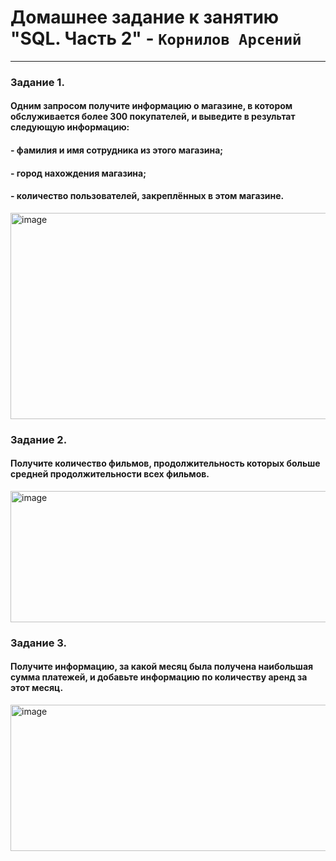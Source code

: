 # Домашнее задание к занятию "SQL. Часть 2" - `Корнилов Арсений`
---
### Задание 1.
#### Одним запросом получите информацию о магазине, в котором обслуживается более 300 покупателей, и выведите в результат следующую информацию:

#### - фамилия и имя сотрудника из этого магазина;
#### - город нахождения магазина;
#### - количество пользователей, закреплённых в этом магазине.

<img width="1024" height="330" alt="image" src="https://github.com/user-attachments/assets/3affe782-de8e-49f6-ad4b-01a852c13aed" />


### Задание 2.
#### Получите количество фильмов, продолжительность которых больше средней продолжительности всех фильмов.
<img width="697" height="210" alt="image" src="https://github.com/user-attachments/assets/21e6ca37-b27d-415e-b8f9-16f6d3159cbb" />

### Задание 3.
#### Получите информацию, за какой месяц была получена наибольшая сумма платежей, и добавьте информацию по количеству аренд за этот месяц.
<img width="816" height="234" alt="image" src="https://github.com/user-attachments/assets/7ac17a7a-ae42-4422-ba62-66871bffe379" />
